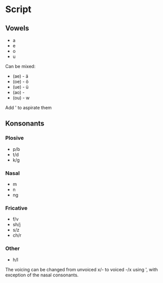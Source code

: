 # Script
## Vowels
 - a
 - e
 - o
 - u

Can be mixed:
 - (ae) - ä
 - (oe) - ö
 - (ue) - ü
 - (ao) -
 - (ou) - w

Add ' to aspirate them
## Konsonants
### Plosive
 - p/b
 - t/d
 - k/g
### Nasal
 - m
 - n
 - ng
### Fricative
 - f/v
 - sh/j
 - s/z
 - ch/r
### Other
 - h/l

The voicing can be changed from unvoiced x/- to voiced -/x using ', with exception of the nasal consonants.
